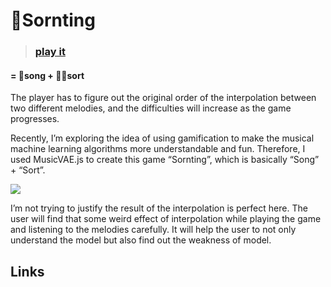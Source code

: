 # 🎸Sornting

>  ### [play it](https://vibertthio.com/sornting/)

#### = 🎻song + 🕵️‍♂️sort

The player has to figure out the original order of the interpolation between two different melodies, and the difficulties will increase as the game progresses.

Recently, I’m exploring the idea of using gamification to make the musical machine learning algorithms more understandable and fun. Therefore, I used MusicVAE.js to create this game “Sornting”, which is basically “Song” + “Sort”.



![](./assets/full.gif)



I’m not trying to justify the result of the interpolation is perfect here. The user will find that some weird effect of interpolation while playing the game and listening to the melodies carefully. It will help the user to not only understand the model but also find out the weakness of model.



## Links

[](./assets/versions.md)